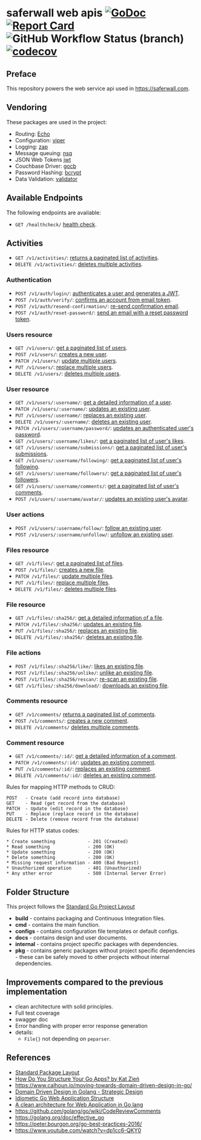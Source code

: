 # saferwall web apis [![GoDoc](http://godoc.org/github.com/saferwall/saferwall-api?status.svg)](https://pkg.go.dev/github.com/saferwall/saferwall-api) [![Report Card](https://goreportcard.com/badge/github.com/saferwall/saferwall-api)](https://goreportcard.com/report/github.com/saferwall/saferwall-api) ![GitHub Workflow Status (branch)](https://img.shields.io/github/workflow/status/saferwall/saferwall-api/Build%20&%20Test/main?style=flat-square) [![codecov](https://codecov.io/gh/saferwall/saferwall-api/branch/main/graph/badge.svg?token=KM4B60IL4L)](https://codecov.io/gh/saferwall/saferwall-api)

## Preface
This repository powers the web service api used in https://saferwall.com.

## Vendoring

These packages are used in the project:

- Routing: [Echo](https://echo.labstack.com/)
- Configuration: [viper](github.com/spf13/viper)
- Logging: [zap](https://github.com/uber-go/zap)
- Message queuing: [nsq](github.com/nsqio/go-nsq)
- JSON Web Tokens [jwt](github.com/golang-jwt/jwt)
- Couchbase Driver: [gocb](https://github.com/couchbase/gocb)
- Password Hashing: [bcrypt](https://golang.org/x/crypto/bcrypt)
- Data Validation: [validator](github.com/go-playground/validator)

## Available Endpoints

The following endpoints are available:

- `GET /healthcheck/` [health check](docs/healthcheck/get.md]).

## Activities

- `GET /v1/activities/`: [returns a paginated list of activities](docs/activities/get.md).
- `DELETE /v1/activities/`: [deletes multiple activities](docs/activities/delete.md).

### Authentication

- `POST /v1/auth/login/`: [authenticates a user and generates a JWT](docs/auth/login.md).
- `POST /v1/auth/verify/`: [confirms an account from email token](docs/auth/confirm.md).
- `POST /v1/auth/resend-confirmation/`: [re-send confirmation email](docs/auth/resend-confirmation.md).
- `POST /v1/auth/reset-password/`: [send an email with a reset password token](docs/auth/reset-password.md).

### Users resource

- `GET /v1/users/`: [get a paginated list of users](docs/users/get.md).
- `POST /v1/users/`: [creates a new user](docs/users/post.md).
- `PATCH /v1/users/`: [update multiple users](docs/users/patch.md).
- `PUT /v1/users/`: [replace multiple users](docs/users/put.md).
- `DELETE /v1/users/`: [deletes multiple users](docs/users/delete.md).

### User resource

- `GET /v1/users/:username/`: [get a detailed information of a user](docs/user/get.md).
- `PATCH /v1/users/:username/`: [updates an existing user](docs/user/patch.md).
- `PUT /v1/users/:username/`: [replaces an existing user](docs/user/post.md).
- `DELETE /v1/users/:username/`: [deletes an existing user](docs/user/delete.md).
- `PATCH /v1/users/:username/password/`: [updates an authenticated user's password](docs/auth/patch.md).
- `GET /v1/users/:username/likes/`: [get a paginated list of user's likes](docs/user/get.md).
- `GET /v1/users/:username/submissions/`: [get a paginated list of user's submissions](docs/profile/submissions.md).
- `GET /v1/users/:username/following/`: [get a paginated list of user's following](docs/profile/following.md).
- `GET /v1/users/:username/followers/`: [get a paginated list of user's followers](docs/profile/followers.md).
- `GET /v1/users/:username/comments/`: [get a paginated list of user's comments](docs/profile/comments.md).
- `POST /v1/users/:username/avatar/`: [updates an existing user's avatar](docs/user/avatar.md).

### User actions

- `POST /v1/users/:username/follow/`: [follow an existing user](docs/actions/follow.md).
- `POST /v1/users/:username/unfollow/`: [unfollow an existing user](docs/actions/unfollow.md).

### Files resource

- `GET /v1/files/`: [get a paginated list of files](docs/files/get.md).
- `POST /v1/files/`: [creates a new file](docs/files/post.md).
- `PATCH /v1/files/`: [update multiple files](docs/files/patch.md).
- `PUT /v1/files/`: [replace multiple files](docs/files/put.md).
- `DELETE /v1/files/`: [deletes multiple files](docs/files/delete.md).

### File resource

- `GET /v1/files/:sha256/`: [get a detailed information of a file](docs/file/get.md).
- `PATCH /v1/files/:sha256/`: [updates an existing file](docs/file/patch.md).
- `PUT /v1/files/:sha256/`: [replaces an existing file](docs/file/post.md).
- `DELETE /v1/files/:sha256/`: [deletes an existing file](docs/file/delete.md).

### File actions

- `POST /v1/files/:sha256/like/`: [likes an existing file](docs/actions/like.md).
- `POST /v1/files/:sha256/unlike/`: [unlike an existing file](docs/actions/unlike.md).
- `POST /v1/files/:sha256/rescan/`: [re-scan an existing file](docs/actions/rescan.md).
- `GET /v1/files/:sha256/download/`: [downloads an existing file](docs/actions/download.md).

### Comments resource

- `GET /v1/comments/` [returns a paginated list of comments](docs/comments/get.md).
- `POST /v1/comments/`: [creates a new comment](docs/comments/post.md).
- `DELETE /v1/comments/` [deletes multiple comments](docs/comments/delete.md).

### Comment resource

- `GET /v1/comments/:id/`: [get a detailed information of a comment](docs/comment/get.md).
- `PATCH /v1/comments/:id/`: [updates an existing comment](docs/comment/patch.md).
- `PUT /v1/comments/:id/`: [replaces an existing comment](docs/comment/post.md).
- `DELETE /v1/comments/:id/`: [deletes an existing comment](docs/comment/delete.md).

Rules for mapping HTTP methods to CRUD:

```http
POST   - Create (add record into database)
GET    - Read (get record from the database)
PATCH  - Update (edit record in the database)
PUT    - Replace (replace record in the database)
DELETE - Delete (remove record from the database)
```

Rules for HTTP status codes:

```http
* Create something            - 201 (Created)
* Read something              - 200 (OK)
* Update something            - 200 (OK)
* Delete something            - 200 (OK)
* Missing request information - 400 (Bad Request)
* Unauthorized operation      - 401 (Unauthorized)
* Any other error             - 500 (Internal Server Error)
```

## Folder Structure

This project follows the [Standard Go Project Layout](https://github.com/golang-standards/project-layout)

- **build** - contains packaging and Continuous Integration files.
- **cmd** - contains the main function.
- **configs** - contains configuration file templates or default configs.
- **docs** - contains design and user documents.
- **internal** - contains project specific packages with dependencies.
- **pkg** - contains generic packages without project specific dependencies - these can be safely moved to other projects without internal dependencies.

## Improvements compared to the previous implementation

- clean architecture with solid principles.
- Full test coverage
- swagger doc
- Error handling with proper error response generation
- details:
  - `File{}` not depending on `peparser`.

## References

- [Standard Package Layout](https://medium.com/@benbjohnson/standard-package-layout-7cdbc8391fc1)
- [How Do You Structure Your Go Apps? by Kat Zień](https://github.com/katzien/go-structure-examples)
- https://www.calhoun.io/moving-towards-domain-driven-design-in-go/
- [Domain Driven Design in Golang - Strategic Design](https://www.damianopetrungaro.com/posts/ddd-using-golang-strategic-design/)
- [Idiometic Go Web Application Structure](http://josebalius.com/posts/go-app-structure/)
- [A clean architecture for Web Application in Go lang](https://medium.com/wesionary-team/a-clean-architecture-for-web-application-in-go-lang-4b802dd130bb)
- https://github.com/golang/go/wiki/CodeReviewComments
- https://golang.org/doc/effective_go
- https://peter.bourgon.org/go-best-practices-2016/
- https://www.youtube.com/watch?v=dp1cc6-QKY0
